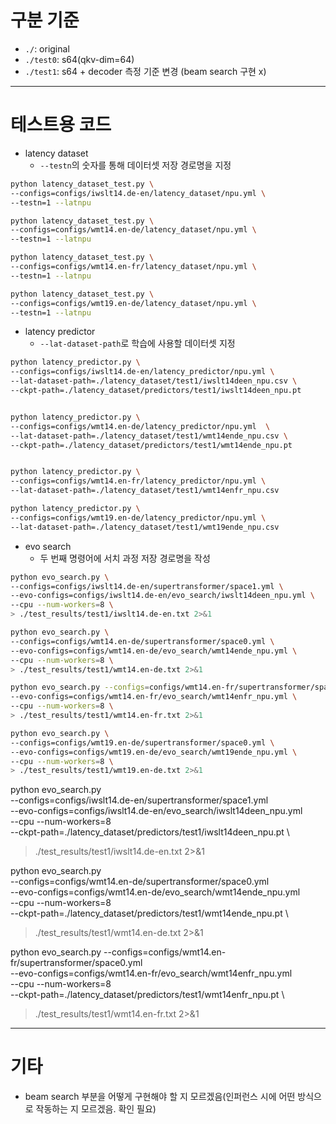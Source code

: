 # 구분 기준 
* `./`: original
* `./test0`: s64(qkv-dim=64)
* `./test1`: s64 + decoder 측정 기준 변경 (beam search 구현 x)

---

# 테스트용 코드 
* latency dataset   
    * `--testn`의 숫자를 통해 데이터셋 저장 경로명을 지정

```sh
python latency_dataset_test.py \
--configs=configs/iwslt14.de-en/latency_dataset/npu.yml \
--testn=1 --latnpu

python latency_dataset_test.py \
--configs=configs/wmt14.en-de/latency_dataset/npu.yml \
--testn=1 --latnpu

python latency_dataset_test.py \
--configs=configs/wmt14.en-fr/latency_dataset/npu.yml \
--testn=1 --latnpu

python latency_dataset_test.py \
--configs=configs/wmt19.en-de/latency_dataset/npu.yml \
--testn=1 --latnpu
```

* latency predictor  
    * `--lat-dataset-path`로 학습에 사용할 데이터셋 지정

```sh
python latency_predictor.py \
--configs=configs/iwslt14.de-en/latency_predictor/npu.yml \
--lat-dataset-path=./latency_dataset/test1/iwslt14deen_npu.csv \
--ckpt-path=./latency_dataset/predictors/test1/iwslt14deen_npu.pt


python latency_predictor.py \
--configs=configs/wmt14.en-de/latency_predictor/npu.yml  \
--lat-dataset-path=./latency_dataset/test1/wmt14ende_npu.csv \
--ckpt-path=./latency_dataset/predictors/test1/wmt14ende_npu.pt


python latency_predictor.py \
--configs=configs/wmt14.en-fr/latency_predictor/npu.yml \
--lat-dataset-path=./latency_dataset/test1/wmt14enfr_npu.csv

python latency_predictor.py \
--configs=configs/wmt19.en-de/latency_predictor/npu.yml \
--lat-dataset-path=./latency_dataset/test1/wmt19ende_npu.csv
```

* evo search  
    * 두 번째 명령어에 서치 과정 저장 경로명을 작성

```sh
python evo_search.py \
--configs=configs/iwslt14.de-en/supertransformer/space1.yml \
--evo-configs=configs/iwslt14.de-en/evo_search/iwslt14deen_npu.yml \
--cpu --num-workers=8 \
> ./test_results/test1/iwslt14.de-en.txt 2>&1

python evo_search.py \
--configs=configs/wmt14.en-de/supertransformer/space0.yml \
--evo-configs=configs/wmt14.en-de/evo_search/wmt14ende_npu.yml \
--cpu --num-workers=8 \
> ./test_results/test1/wmt14.en-de.txt 2>&1

python evo_search.py --configs=configs/wmt14.en-fr/supertransformer/space0.yml \
--evo-configs=configs/wmt14.en-fr/evo_search/wmt14enfr_npu.yml \
--cpu --num-workers=8 \
> ./test_results/test1/wmt14.en-fr.txt 2>&1

python evo_search.py \
--configs=configs/wmt19.en-de/supertransformer/space0.yml \
--evo-configs=configs/wmt19.en-de/evo_search/wmt19ende_npu.yml \
--cpu --num-workers=8 \
> ./test_results/test1/wmt19.en-de.txt 2>&1
```
python evo_search.py \
--configs=configs/iwslt14.de-en/supertransformer/space1.yml \
--evo-configs=configs/iwslt14.de-en/evo_search/iwslt14deen_npu.yml \
--cpu --num-workers=8 \
--ckpt-path=./latency_dataset/predictors/test1/iwslt14deen_npu.pt \
> ./test_results/test1/iwslt14.de-en.txt 2>&1

python evo_search.py \
--configs=configs/wmt14.en-de/supertransformer/space0.yml \
--evo-configs=configs/wmt14.en-de/evo_search/wmt14ende_npu.yml \
--cpu --num-workers=8 \
--ckpt-path=./latency_dataset/predictors/test1/wmt14ende_npu.pt \
> ./test_results/test1/wmt14.en-de.txt 2>&1

python evo_search.py --configs=configs/wmt14.en-fr/supertransformer/space0.yml \
--evo-configs=configs/wmt14.en-fr/evo_search/wmt14enfr_npu.yml \
--cpu --num-workers=8 \
--ckpt-path=./latency_dataset/predictors/test1/wmt14enfr_npu.pt \
> ./test_results/test1/wmt14.en-fr.txt 2>&1
---

# 기타

* beam search 부분을 어떻게 구현해야 할 지 모르겠음(인퍼런스 시에 어떤 방식으로 작동하는 지 모르겠음. 확인 필요)

